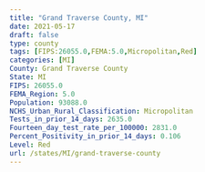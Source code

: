 ```yaml
---
title: "Grand Traverse County, MI"
date: 2021-05-17
draft: false
type: county
tags: [FIPS:26055.0,FEMA:5.0,Micropolitan,Red]
categories: [MI]
County: Grand Traverse County
State: MI
FIPS: 26055.0
FEMA_Region: 5.0
Population: 93088.0
NCHS_Urban_Rural_Classification: Micropolitan
Tests_in_prior_14_days: 2635.0
Fourteen_day_test_rate_per_100000: 2831.0
Percent_Positivity_in_prior_14_days: 0.106
Level: Red
url: /states/MI/grand-traverse-county
---
```




